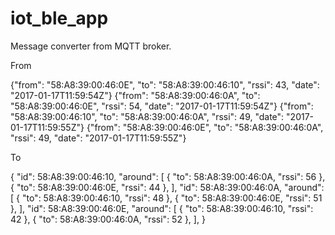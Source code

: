 # iot_ble_app

Message converter from MQTT broker.

From

{"from": "58:A8:39:00:46:0E", "to": "58:A8:39:00:46:10", "rssi": 43, "date": "2017-01-17T11:59:54Z"}
{"from": "58:A8:39:00:46:0A", "to": "58:A8:39:00:46:0E", "rssi": 54, "date": "2017-01-17T11:59:54Z"}
{"from": "58:A8:39:00:46:10", "to": "58:A8:39:00:46:0A", "rssi": 49, "date": "2017-01-17T11:59:55Z"}
{"from": "58:A8:39:00:46:0E", "to": "58:A8:39:00:46:0A", "rssi": 49, "date": "2017-01-17T11:59:55Z"}

To

{
    "id": 58:A8:39:00:46:10,
    "around": [
        {
        "to": 58:A8:39:00:46:0A,
        "rssi": 56
        },
        {
        "to": 58:A8:39:00:46:0E,
        "rssi": 44
        },
    ],
    "id": 58:A8:39:00:46:0A,
    "around": [
        {
        "to": 58:A8:39:00:46:10,
        "rssi": 48
        },
        {
        "to": 58:A8:39:00:46:0E,
        "rssi": 51
        },
    ],
    "id": 58:A8:39:00:46:0E,
    "around": [
        {
        "to": 58:A8:39:00:46:10,
        "rssi": 42
        },
        {
        "to": 58:A8:39:00:46:0A,
        "rssi": 52
        },
    ],
} 